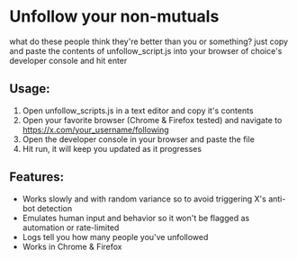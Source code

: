 # Unfollow your non-mutuals

what do these people think they're better than you or something? just copy and paste the contents of unfollow_script.js into your browser of choice's developer console and hit enter

## Usage:
1) Open unfollow_scripts.js in a text editor and copy it's contents
2) Open your favorite browser (Chrome & Firefox tested) and navigate to https://x.com/your_username/following
3) Open the developer console in your browser and paste the file
4) Hit run, it will keep you updated as it progresses

## Features:
   - Works slowly and with random variance so to avoid triggering X's anti-bot detection
   - Emulates human input and behavior so it won't be flagged as automation or rate-limited
   - Logs tell you how many people you've unfollowed
   - Works in Chrome & Firefox
